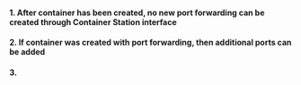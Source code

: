 #### 1. After container has been created, no new port forwarding can be created through Container Station interface
#### 2. If container was created with port forwarding, then additional ports can be added
#### 3. 